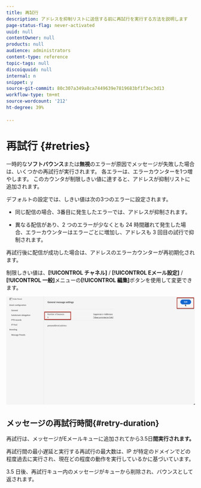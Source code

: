 ```yaml
---
title: 再試行
description: アドレスを抑制リストに送信する前に再試行を実行する方法を説明します
page-status-flag: never-activated
uuid: null
contentOwner: null
products: null
audience: administrators
content-type: reference
topic-tags: null
discoiquuid: null
internal: n
snippet: y
source-git-commit: 80c307a349a8ca7449639e7819683bf1f3ec3d13
workflow-type: tm+mt
source-wordcount: '212'
ht-degree: 39%

---
```



# 再試行 {#retries}

一時的な&#x200B;**ソフトバウンス**&#x200B;または&#x200B;**無視**&#x200B;のエラーが原因でメッセージが失敗した場合は、いくつかの再試行が実行されます。 各エラーは、エラーカウンターを1つ増やします。 このカウンタが制限しきい値に達すると、アドレスが抑制リストに追加されます。

デフォルトの設定<!--so can you edit this setting or not?? contradictory information was given-->では、しきい値は次の3つのエラーに設定されます。

* 同じ配信の場合、3番目に発生したエラーでは、アドレスが抑制されます。

* 異なる配信があり、2 つのエラーが少なくとも 24 時間離れて発生した場合、エラーカウンターはエラーごとに増加し、アドレスも 3 回目の試行で抑制されます。

再試行後に配信が成功した場合は、アドレスのエラーカウンターが再初期化されます。

制限しきい値は、**[!UICONTROL チャネル]** / **[!UICONTROL Eメール設定]** / **[!UICONTROL 一般]**&#x200B;メニューの&#x200B;**[!UICONTROL 編集]**&#x200B;ボタンを使用して変更できます。<!--currently you can edit this in staging // now I see in UI: Suppression rule > Bounce days??? > 4-->

![](../assets/retries-edition.png)

## メッセージの再試行時間{#retry-duration}

再試行は、メッセージがEメールキューに追加されてから3.5日&#x200B;**間実行されます。**

再試行間の最小遅延と実行する再試行の最大数は、<!--managed by the Enhanced MTA,-->IP が特定のドメインでどの程度過去に実行され、現在どの程度の動作を実行しているかに基づいています。

3.5 日後、再試行キュー内のメッセージがキューから削除され、バウンスとして返されます。<!--???-->